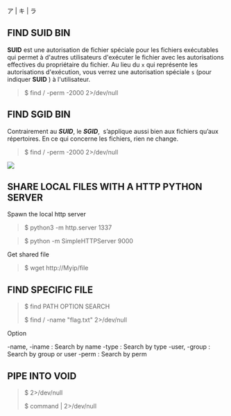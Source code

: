 ア | キ | ラ


## FIND SUID BIN

**SUID** est une autorisation de fichier spéciale pour les fichiers exécutables qui permet à d'autres utilisateurs d'exécuter le fichier avec les autorisations effectives du propriétaire du fichier. Au lieu du `x` qui représente les autorisations d'exécution, vous verrez une autorisation spéciale `s` (pour indiquer **SUID** ) à l'utilisateur.

>$ find / -perm -2000 2>/dev/null

## FIND SGID BIN

Contrairement au **_SUID_**, le **_SGID_**,  s’applique aussi bien aux fichiers qu’aux répertoires. En ce qui concerne les fichiers, rien ne change.

>$ find / -perm -2000 2>/dev/null
>

![](https://hackingeek.com/wp-content/uploads/2021/09/Image5-1.png)


## SHARE LOCAL FILES WITH A HTTP PYTHON SERVER

Spawn the local http server

>$ python3 -m http.server 1337



>$ python -m SimpleHTTPServer 9000

Get shared file 

>$ wget http://Myip/file



## FIND SPECIFIC FILE

>$ find PATH OPTION SEARCH
>
>$ find / -name "flag.txt" 2>/dev/null

Option

-name, -iname : Search by name
-type                : Search by type
-user, -group   : Search by group or user
-perm              : Search by perm

## PIPE INTO  VOID

>$ 2>/dev/null
>
>$ command | 2>/dev/null
